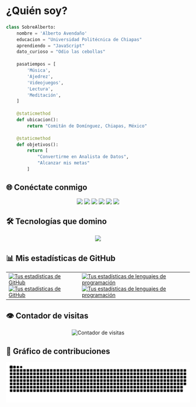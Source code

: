 # ¿Quién soy?

```python
class SobreAlberto:
    nombre = 'Alberto Avendaño'
    educacion = "Universidad Politécnica de Chiapas"
    aprendiendo = "JavaScript"
    dato_curioso = "Odio las cebollas"

    pasatiempos = [
        'Música',
        'Ajedrez',
        'Videojuegos',
        'Lectura',
        'Meditación',
    ]

    @staticmethod
    def ubicacion():
        return "Comitán de Domínguez, Chiapas, México"

    @staticmethod
    def objetivos():
        return [
            "Convertirme en Analista de Datos",
            "Alcanzar mis metas"
        ]
```

## 🌐 Conéctate conmigo

<p align="center">
  <a href="https://www.linkedin.com/in/alberto-avendaño/" target="_blank"><img src="https://img.shields.io/badge/-LinkedIn-0077B5?style=for-the-badge&logo=linkedin&logoColor=white"/></a>
  <a href="https://www.facebook.com/albertof4in/" target="_blank"><img src="https://img.shields.io/badge/-Facebook-1877F2?style=for-the-badge&logo=facebook&logoColor=white"/></a>
  <a href="https://www.instagram.com/betooxx.dev/" target="_blank"><img src="https://img.shields.io/badge/-Instagram-E4405F?style=for-the-badge&logo=instagram&logoColor=white"/></a>
  <a href="https://www.hackerrank.com/betooxx_dev" target="_blank"><img src="https://img.shields.io/badge/-HackerRank-2EC866?style=for-the-badge&logo=hackerrank&logoColor=white"/></a>
  <a href="https://x.com/betooxx_dev" target="_blank"><img src="https://img.shields.io/badge/-Twitter-1DA1F2?style=for-the-badge&logo=twitter&logoColor=white"/></a>
  <a href="https://www.youtube.com/@betooxxdev" target="_blank"><img src="https://img.shields.io/badge/-YouTube-FF0000?style=for-the-badge&logo=youtube&logoColor=white"/></a>
</p>

## 🛠️ Tecnologías que domino

<p align="center">
  <img src="https://skillicons.dev/icons?i=git,aws,c,cpp,css,docker,express,figma,nestjs,firebase,github,html,java,js,linux,md,materialui,mongodb,mysql,nextjs,nodejs,postman,py,react,tailwind,ts,&perline=8" />
</p>

## 📊 Mis estadísticas de GitHub

  <a href="https://github.com/betooxx-dev">
  <div align="center">
    <table>
        <tr>
            <td>
                <a href="https://github.com/anuraghazra/github-readme-stats#gh-light-mode-only">
                    <img height=259 src="https://github-readme-stats-git-masterrstaa-rickstaa.vercel.app/api?username=betooxx-dev&show_icons=true&line_height=28&hide_border=true&card_width=347&include_all_commits=true&role=owner,collaborator&show=reviews,discussions_answered&rank_icon=percentile&exclude_repo=github-readme-stats&theme=default#gh-light-mode-only" alt="Tus estadísticas de GitHub" />
                </a>
                <a href="https://github.com/anuraghazra/github-readme-stats#gh-dark-mode-only">
                    <img height=259 src="https://github-readme-stats-git-masterrstaa-rickstaa.vercel.app/api?username=betooxx-dev&show_icons=true&line_height=28&hide_border=true&card_width=347&include_all_commits=true&role=owner,collaborator&show=reviews,discussions_answered&rank_icon=percentile&exclude_repo=github-readme-stats&theme=dark&bg_color=000000#gh-dark-mode-only" alt="Tus estadísticas de GitHub" />
                </a>
            </td>
            <td>
                <a href="https://github.com/anuraghazra/github-readme-stats#gh-light-mode-only">
                    <img height=259 src="https://github-readme-stats-git-masterrstaa-rickstaa.vercel.app/api/top-langs/?username=betooxx-dev&layout=compact&langs_count=12&hide_border=true&role=owner,collaborator&theme=default#gh-light-mode-only" alt="Tus estadísticas de lenguajes de programación" />
                </a>
                <a href="https://github.com/anuraghazra/github-readme-stats#gh-dark-mode-only">
                    <img height=259 src="https://github-readme-stats-git-masterrstaa-rickstaa.vercel.app/api/top-langs/?username=betooxx-dev&layout=compact&langs_count=12&hide_border=true&role=owner,collaborator&theme=dark&bg_color=000000#gh-dark-mode-only" alt="Tus estadísticas de lenguajes de programación" />
                </a>
            </td>
        </tr>
    </table>
</div>
</a>

## 👁️ Contador de visitas

<p align="center">
  <img src="https://profile-counter.glitch.me/betooxx-dev/count.svg" alt="Contador de visitas" />
</p>

## 🐍 Gráfico de contribuciones

<p align="center">
  <img src="https://raw.githubusercontent.com/Elanza-48/Elanza-48/main/resources/img/github-contribution-grid-snake.svg" alt="Gráfico de contribuciones" />
</p>

